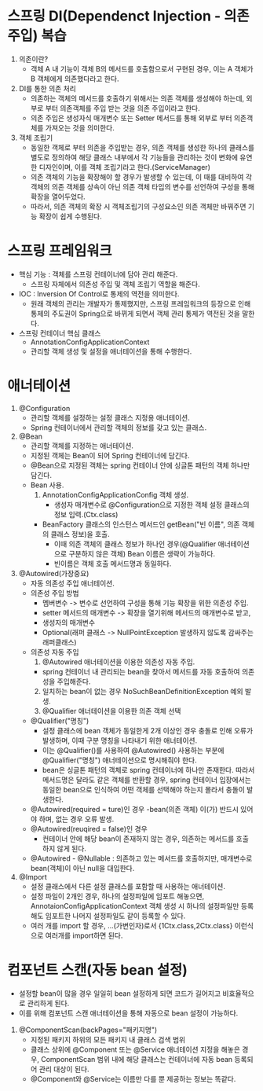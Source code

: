 # 스프링 DI(Dependenct Injection - 의존 주입) 복습
1. 의존이란?
    - 객체 A 내 기능이 객체 B의 메서드를 호출함으로서 구현된 경우, 이는 A 객체가 B 객체에게 의존했다라고 한다. 
2. DI를 통한 의존 처리
    - 의존하는 객체의 메서드를 호출하기 위해서는 의존 객체를 생성해야 하는데, 외부로 부터 의존객체를 주입 받는 것을
      의존 주입이라고 한다.
    - 의존 주입은 생성자식 매개변수 또는 Setter 메서드를 통해 외부로 부터 의존객체를 가져오는 것을 의미한다.
3. 객체 조립기
    - 동일한 객체로 부터 의존을 주입받는 경우, 의존 객체를 생성한 하나의 클래스를 별도로 정의하여 해당 클래스 내부에서
      각 기능들을 관리하는 것이 변화에 유연한 디자인이며, 이를 객체 조립기라고 한다.(ServiceManager)
    - 의존 객체의 기능을 확장해야 할 경우가 발생할 수 있는데, 이 때를 대비하여 각 객체의 의존 객체를 상속이 아닌 의존 객체
      타입의 변수를 선언하여 구성을 통해 확장을 열어두었다.
    - 따라서, 의존 객체의 확장 시 객체조립기의 구성요소인 의존 객체만 바꿔주면 기능 확장이 쉽게 수행된다.

# 스프링 프레임워크
- 핵심 기능 : 객체를 스프링 컨테이너에 담아 관리 해준다.
    - 스프링 자체에서 의존성 주입 및 객체 조립기 역할을 해준다.
- IOC : Inversion Of Control로 통제의 역전을 의미한다.
    - 원래 객체의 관리는 개발자가 통제했지만, 스프링 프레임워크의 등장으로 인해 통제의 주도권이 Spring으로 바뀌게
      되면서 객체 관리 통제가 역전된 것을 말한다.
- 스프링 컨테이너 핵심 클래스
    - AnnotationConfigApplicationContext
    - 관리할 객체 생성 및 설정을 애너테이션을 통해 수행한다.

# 애너테이션
1. @Configuration
    - 관리할 객체를 설정하는 설정 클래스 지정용 애너테이션.
    - Spring 컨테이너에서 관리할 객체의 정보를 갖고 있는 클래스.
2. @Bean
    - 관리할 객체를 지정하는 애너테이션.
    - 지정된 객체는 Bean이 되어 Spring 컨테이너에 담긴다.
    - @Bean으로 지정된 객체는 spring 컨테이너 안에 싱글톤 패턴의 객체 하나만 담긴다.
    - Bean 사용.
        1. AnnotationConfigApplicationConfig 객체 생성.
            - 생성자 매개변수로 @Configuration으로 지정한 객체 설정 클래스의 정보 입력.(Ctx.class)
        - BeanFactory 클래스의 인스턴스 메서드인 getBean("빈 이름", 의존 객체의 클래스 정보)을 호출.
            - 이때 의존 객체의 클래스 정보가 하나인 경우(@Qualifier 애너테이션으로 구분하지 않은 객체) Bean 이름은 생략이 가능하다.
            - 빈이름은 객체 호출 메서드명과 동일하다.
3. @Autowired(가장중요)
    - 자동 의존성 주입 애너테이션.
    - 의존성 주입 방법
        - 멤버변수 -> 변수로 선언하여 구성을 통해 기능 확장을 위한 의존성 주입.
        - setter 메서드의 매개변수 -> 확장을 열기위해 메서드의 매개변수로 받고, 
        - 생성자의 매개변수
        - Optional(래퍼 클래스 -> NullPointException 발생하지 않도록 감싸주는 래퍼클래스)
    -  의존성 자동 주입
        1. @Autowired 애너테이션을 이용한 의존성 자동 주입.
         - spring 컨테이너 내 관리되는 bean을 찾아서 메서드를 자동 호출하여 의존성을 주입해준다.
        2. 일치하는 bean이 없는 경우 NoSuchBeanDefinitionException 예외 발생.
        3. @Qualifier 애너테이션을 이용한 의존 객체 선택
    - @Qualifier("명칭") 
        - 설정 클래스에 bean 객체가 동일한게 2개 이상인 경우 충돌로 인해 오류가 발생하며, 이때 구분 명칭을 나타내기 위한 애너테이션.
        - 이는 @Qualifier()를 사용하여 @Autowired() 사용하는 부분에 @Qualifier("명칭") 애너테이션으로 명시해줘야 한다.
        - bean은 싱글톤 패턴의 객체로 spring 컨테이너에 하나만 존재한다. 따라서 메서드명은 달라도 같은 객체를 반환할 경우,
          spring 컨테이너 입장에서는 동일한 bean으로 인식하여 어떤 객체를 선택해야 하는지 몰라서 충돌이 발생한다.
    - @Autowired(required = ture)인 경우
        -bean(의존 객체) 이(가) 반드시 있어야 하며, 없는 경우 오류 발생.
    - @Autowired(reuqired = false)인 경우
        - 컨테이너 안에 해당 bean이 존재하지 않는 경우, 의존하는 메서드를 호출 하지 않게 된다.
    - @Autowired - @Nullable : 의존하고 있는 메서드를 호출하지만, 매개변수로 bean(객체)이 아닌 null을 대입한다.
4. @Import
    - 설정 클래스에서 다른 설정 클래스를 포함할 때 사용하는 애너테이션.
    - 설정 파일이 2개인 경우, 하나의 설정파일에 임포트 해놓으면, AnnotaionConfigApplicationContext 객체 생성 시 하나의
      설정파일만 등록해도 임포트한 나머지 설정파일도 같이 등록할 수 있다.
    - 여러 개를 import 할 경우, ...(가변인자)로서 {1Ctx.class,2Ctx.class} 이런식으로 여러개를 import하면 된다.

# 컴포넌트 스캔(자동 bean 설정)
- 설정할 bean이 많을 경우 일일히 bean 설정하게 되면 코드가 길어지고 비효율적으로 관리하게 된다.
- 이를 위해 컴포넌트 스캔 애너테이션을 통해 자동으로 bean 설정이 가능하다.

1. @ComponentScan(backPages="패키지명")
    - 지정된 패키지 하위의 모든 패키지 내 클래스 검색 범위
    - 클래스 상위에 @Component 또는 @Service 애너테이션 지정을 해놓은 경우, ComponentScan 범위
      내에 해당 클래스는 컨테이너에 자동 bean 등록되어 관리 대상이 된다.
    - @Component와 @Service는 이름만 다를 뿐 제공하는 정보는 똑같다.